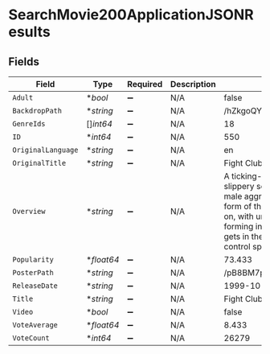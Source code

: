# SearchMovie200ApplicationJSONResults


## Fields

| Field                                                                                                                                                                                                                                                                                                   | Type                                                                                                                                                                                                                                                                                                    | Required                                                                                                                                                                                                                                                                                                | Description                                                                                                                                                                                                                                                                                             | Example                                                                                                                                                                                                                                                                                                 |
| ------------------------------------------------------------------------------------------------------------------------------------------------------------------------------------------------------------------------------------------------------------------------------------------------------- | ------------------------------------------------------------------------------------------------------------------------------------------------------------------------------------------------------------------------------------------------------------------------------------------------------- | ------------------------------------------------------------------------------------------------------------------------------------------------------------------------------------------------------------------------------------------------------------------------------------------------------- | ------------------------------------------------------------------------------------------------------------------------------------------------------------------------------------------------------------------------------------------------------------------------------------------------------- | ------------------------------------------------------------------------------------------------------------------------------------------------------------------------------------------------------------------------------------------------------------------------------------------------------- |
| `Adult`                                                                                                                                                                                                                                                                                                 | **bool*                                                                                                                                                                                                                                                                                                 | :heavy_minus_sign:                                                                                                                                                                                                                                                                                      | N/A                                                                                                                                                                                                                                                                                                     | false                                                                                                                                                                                                                                                                                                   |
| `BackdropPath`                                                                                                                                                                                                                                                                                          | **string*                                                                                                                                                                                                                                                                                               | :heavy_minus_sign:                                                                                                                                                                                                                                                                                      | N/A                                                                                                                                                                                                                                                                                                     | /hZkgoQYus5vegHoetLkCJzb17zJ.jpg                                                                                                                                                                                                                                                                        |
| `GenreIds`                                                                                                                                                                                                                                                                                              | []*int64*                                                                                                                                                                                                                                                                                               | :heavy_minus_sign:                                                                                                                                                                                                                                                                                      | N/A                                                                                                                                                                                                                                                                                                     | 18                                                                                                                                                                                                                                                                                                      |
| `ID`                                                                                                                                                                                                                                                                                                    | **int64*                                                                                                                                                                                                                                                                                                | :heavy_minus_sign:                                                                                                                                                                                                                                                                                      | N/A                                                                                                                                                                                                                                                                                                     | 550                                                                                                                                                                                                                                                                                                     |
| `OriginalLanguage`                                                                                                                                                                                                                                                                                      | **string*                                                                                                                                                                                                                                                                                               | :heavy_minus_sign:                                                                                                                                                                                                                                                                                      | N/A                                                                                                                                                                                                                                                                                                     | en                                                                                                                                                                                                                                                                                                      |
| `OriginalTitle`                                                                                                                                                                                                                                                                                         | **string*                                                                                                                                                                                                                                                                                               | :heavy_minus_sign:                                                                                                                                                                                                                                                                                      | N/A                                                                                                                                                                                                                                                                                                     | Fight Club                                                                                                                                                                                                                                                                                              |
| `Overview`                                                                                                                                                                                                                                                                                              | **string*                                                                                                                                                                                                                                                                                               | :heavy_minus_sign:                                                                                                                                                                                                                                                                                      | N/A                                                                                                                                                                                                                                                                                                     | A ticking-time-bomb insomniac and a slippery soap salesman channel primal male aggression into a shocking new form of therapy. Their concept catches on, with underground "fight clubs" forming in every town, until an eccentric gets in the way and ignites an out-of-control spiral toward oblivion. |
| `Popularity`                                                                                                                                                                                                                                                                                            | **float64*                                                                                                                                                                                                                                                                                              | :heavy_minus_sign:                                                                                                                                                                                                                                                                                      | N/A                                                                                                                                                                                                                                                                                                     | 73.433                                                                                                                                                                                                                                                                                                  |
| `PosterPath`                                                                                                                                                                                                                                                                                            | **string*                                                                                                                                                                                                                                                                                               | :heavy_minus_sign:                                                                                                                                                                                                                                                                                      | N/A                                                                                                                                                                                                                                                                                                     | /pB8BM7pdSp6B6Ih7QZ4DrQ3PmJK.jpg                                                                                                                                                                                                                                                                        |
| `ReleaseDate`                                                                                                                                                                                                                                                                                           | **string*                                                                                                                                                                                                                                                                                               | :heavy_minus_sign:                                                                                                                                                                                                                                                                                      | N/A                                                                                                                                                                                                                                                                                                     | 1999-10-15                                                                                                                                                                                                                                                                                              |
| `Title`                                                                                                                                                                                                                                                                                                 | **string*                                                                                                                                                                                                                                                                                               | :heavy_minus_sign:                                                                                                                                                                                                                                                                                      | N/A                                                                                                                                                                                                                                                                                                     | Fight Club                                                                                                                                                                                                                                                                                              |
| `Video`                                                                                                                                                                                                                                                                                                 | **bool*                                                                                                                                                                                                                                                                                                 | :heavy_minus_sign:                                                                                                                                                                                                                                                                                      | N/A                                                                                                                                                                                                                                                                                                     | false                                                                                                                                                                                                                                                                                                   |
| `VoteAverage`                                                                                                                                                                                                                                                                                           | **float64*                                                                                                                                                                                                                                                                                              | :heavy_minus_sign:                                                                                                                                                                                                                                                                                      | N/A                                                                                                                                                                                                                                                                                                     | 8.433                                                                                                                                                                                                                                                                                                   |
| `VoteCount`                                                                                                                                                                                                                                                                                             | **int64*                                                                                                                                                                                                                                                                                                | :heavy_minus_sign:                                                                                                                                                                                                                                                                                      | N/A                                                                                                                                                                                                                                                                                                     | 26279                                                                                                                                                                                                                                                                                                   |
